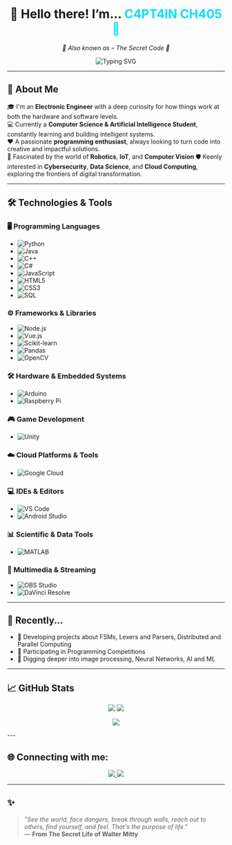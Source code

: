 <h1 align="center">👋 Hello there! I’m... <span style="color:#00E0FF">C4PT4IN CH405 🤯</span></h1>

<p align="center">
  <em>👾 Also known as – The Secret Code 👾</em>
</p>

<p align="center">
  <img src="https://readme-typing-svg.herokuapp.com?font=Fira+Code&weight=500&size=22&pause=1000&color=00E0FF&center=true&vCenter=true&width=600&lines=%F0%9F%A4%96+Electronic+Engineer+%F0%9F%A4%96;%F0%9F%A7%AB+AI+and+Computer+Science+Explorer+%F0%9F%A7%AB;%F0%9F%9A%80+IoT%2C+Robotics+%26+Automation+Expert+%F0%9F%9A%80;%F0%9F%A7%AA+Cybersec+%7C+Cloud+%7C+Data+Science+Curious+%F0%9F%A7%AA" alt="Typing SVG" />
</p>


---

## 🧠 About Me

🎓 I'm an **Electronic Engineer** with a deep curiosity for how things work at both the hardware and software levels.  
💻 Currently a **Computer Science & Artificial Intelligence Student**, constantly learning and building intelligent systems.  
❤️ A passionate **programming enthusiast**, always looking to turn code into creative and impactful solutions.  
🤖 Fascinated by the world of **Robotics**, **IoT**, and **Computer Vision** 
🛡️ Keenly interested in **Cybersecurity**, **Data Science**, and **Cloud Computing**, exploring the frontiers of digital transformation.


---

## 🛠️ Technologies & Tools

### 🖥️ Programming Languages  
- ![Python](https://img.shields.io/badge/Python-3776AB?style=for-the-badge&logo=python&logoColor=white)  
- ![Java](https://img.shields.io/badge/Java-007396?style=for-the-badge&logo=java&logoColor=white)  
- ![C++](https://img.shields.io/badge/C++-00599C?style=for-the-badge&logo=c%2B%2B&logoColor=white)  
- ![C#](https://img.shields.io/badge/C%23-239120?style=for-the-badge&logo=c-sharp&logoColor=white)  
- ![JavaScript](https://img.shields.io/badge/JavaScript-F7DF1E?style=for-the-badge&logo=javascript&logoColor=black)  
- ![HTML5](https://img.shields.io/badge/HTML5-E34F26?style=for-the-badge&logo=html5&logoColor=white)  
- ![CSS3](https://img.shields.io/badge/CSS3-1572B6?style=for-the-badge&logo=css3&logoColor=white)  
- ![SQL](https://img.shields.io/badge/SQL-4479A1?style=for-the-badge&logo=postgresql&logoColor=white)  

### ⚙️ Frameworks & Libraries  
- ![Node.js](https://img.shields.io/badge/Node.js-339933?style=for-the-badge&logo=node.js&logoColor=white)  
- ![Vue.js](https://img.shields.io/badge/Vue.js-4FC08D?style=for-the-badge&logo=vue.js&logoColor=white)  
- ![Scikit-learn](https://img.shields.io/badge/Scikit--learn-F7931E?style=for-the-badge&logo=scikit-learn&logoColor=white)  
- ![Pandas](https://img.shields.io/badge/Pandas-150458?style=for-the-badge&logo=pandas&logoColor=white)  
- ![OpenCV](https://img.shields.io/badge/OpenCV-5C3EE8?style=for-the-badge&logo=opencv&logoColor=white)  

### 🛠️ Hardware & Embedded Systems  
- ![Arduino](https://img.shields.io/badge/Arduino-00979D?style=for-the-badge&logo=arduino&logoColor=white)  
- ![Raspberry Pi](https://img.shields.io/badge/Raspberry%20Pi-C51A4A?style=for-the-badge&logo=raspberry-pi&logoColor=white)  

### 🎮 Game Development  
- ![Unity](https://img.shields.io/badge/Unity-000000?style=for-the-badge&logo=unity&logoColor=white)  

### ☁️ Cloud Platforms & Tools  
- ![Google Cloud](https://img.shields.io/badge/Google%20Cloud-4285F4?style=for-the-badge&logo=google-cloud&logoColor=white)  

### 💻 IDEs & Editors  
- ![VS Code](https://img.shields.io/badge/VS%20Code-007ACC?style=for-the-badge&logo=visual-studio-code&logoColor=white)  
- ![Android Studio](https://img.shields.io/badge/Android%20Studio-3DDC84?style=for-the-badge&logo=android-studio&logoColor=white)  

### 📊 Scientific & Data Tools  
- ![MATLAB](https://img.shields.io/badge/MATLAB-F97700?style=for-the-badge&logo=matlab&logoColor=white)  

### 🎥 Multimedia & Streaming  
- ![OBS Studio](https://img.shields.io/badge/OBS%20Studio-191919?style=for-the-badge&logo=obs-studio&logoColor=white)  
- ![DaVinci Resolve](https://img.shields.io/badge/DaVinci_Resolve-3E43E2?style=for-the-badge&logo=blackmagic-design&logoColor=white)  

---

## 🎯 Recently...

- 🤖 Developing projects about FSMs, Lexers and Parsers, Distributed and Parallel Computing
- 👾 Participating in Programming Competitions
- 🧠 Digging deeper into image processing, Neural Networks, AI and ML

---

## 📈 GitHub Stats

<p align="center">
  <img src="https://github-readme-stats.vercel.app/api?username=joshmessi10&show_icons=true&theme=tokyonight" />
  <img src="https://github-readme-streak-stats.herokuapp.com/?user=joshmessi10&theme=tokyonight" />
</p>
<p align="center">
  <img src="https://github-readme-activity-graph.vercel.app/graph?username=joshmessi10&theme=tokyo-night" />
</p>
---


## 🌐 Connecting with me:

<p align="center">
  <a href="https://www.linkedin.com/in/joshlopez1030/" target="_blank">
    <img src="https://img.shields.io/badge/LinkedIn-Josh%20L%C3%B3pez-blue?style=for-the-badge&logo=linkedin&logoColor=white">
  </a>
  <a href="mailto:joshlopezmurcia@gmail.com" target="_blank">
    <img src="https://img.shields.io/badge/Gmail-joshlopezmurcia@gmail.com-red?style=for-the-badge&logo=gmail&logoColor=white">
  </a>
</p>

---

## ✨ 

> *"See the world, face dangers, break through walls, reach out to others, find yourself, and feel. That's the purpose of life."*  
> — **From The Secret Life of Walter Mitty**

